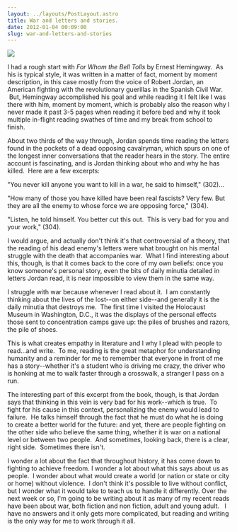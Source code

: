 ```yaml
---
layout: ../layouts/PostLayout.astro
title: War and letters and stories.
date: 2012-01-04 00:09:00
slug: war-and-letters-and-stories
---
```


  

[![](http://img2.imagesbn.com/images/112380000/112381812.JPG)](http://img2.imagesbn.com/images/112380000/112381812.JPG)

I had a rough start with _For Whom the Bell Tolls_ by Ernest Hemingway.  As his is typical style, it was written in a matter of fact, moment by moment description, in this case mostly from the voice of Robert Jordan, an American fighting with the revolutionary guerillas in the Spanish Civil War.  But, Hemingway accomplished his goal and while reading it I felt like I was there with him, moment by moment, which is probably also the reason why I never made it past 3-5 pages when reading it before bed and why it took multiple in-flight reading swathes of time and my break from school to finish.

  

About two thirds of the way through, Jordan spends time reading the letters found in the pockets of a dead opposing cavalryman, which spurs on one of the longest inner conversations that the reader hears in the story. The entire account is fascinating, and is Jordan thinking about who and why he has killed.  Here are a few excerpts:

  

"You never kill anyone you want to kill in a war, he said to himself," (302)...

  

"How many of those you have killed have been real fascists? Very few. But they are all the enemy to whose force we are opposing force," (304).

  

"Listen, he told himself. You better cut this out.  This is very bad for you and your work," (304).

  

I would argue, and actually don't think it's that controversial of a theory, that the reading of his dead enemy's letters were what brought on his mental struggle with the death that accompanies war.  What I find interesting about this, though, is that it comes back to the core of my own beliefs: once you know someone's personal story, even the bits of daily minutia detailed in letters Jordan read, it is near impossible to view them in the same way.

  

I struggle with war because whenever I read about it.  I am constantly thinking about the lives of the lost--on either side--and generally it is the daily minutia that destroys me.  The first time I visited the Holocaust Museum in Washington, D.C., it was the displays of the personal effects those sent to concentration camps gave up: the piles of brushes and razors, the pile of shoes.

  

This is what creates empathy in literature and I why I plead with people to read...and write.  To me, reading is the great metaphor for understanding humanity and a reminder for me to remember that everyone in front of me has a story--whether it's a student who is driving me crazy, the driver who is honking at me to walk faster through a crosswalk, a stranger I pass on a run.

  

The interesting part of this excerpt from the book, though, is that Jordan says that thinking in this vein is very bad for his work--which is true.  To fight for his cause in this context, personalizing the enemy would lead to failure.  He talks himself through the fact that he must do what he is doing to create a better world for the future: and yet, there are people fighting on the other side who believe the same thing, whether it is war on a national level or between two people.  And sometimes, looking back, there is a clear, right side.  Sometimes there isn't.

  

I wonder a lot about the fact that throughout history, it has come down to fighting to achieve freedom. I wonder a lot about what this says about us as people.  I wonder about what would create a world (or nation or state or city or home) without violence.  I don't think it's possible to live without conflict, but I wonder what it would take to teach us to handle it differently. Over the next week or so, I'm going to be writing about it as many of my recent reads have been about war, both fiction and non fiction, adult and young adult.   I have no answers and it only gets more complicated, but reading and writing is the only way for me to work through it all.